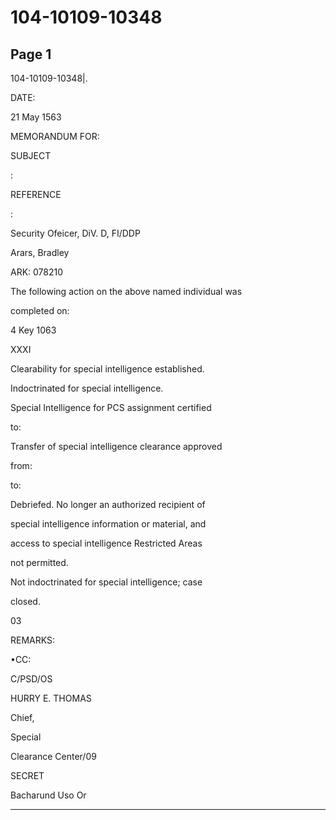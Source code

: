 # 104-10109-10348

## Page 1

104-10109-10348|.

DATE:

21 May 1563

MEMORANDUM FOR:

SUBJECT

:

REFERENCE

:

Security Ofeicer, DiV. D, FI/DDP

Arars, Bradley

ARK: 078210

The following action on the above named individual was

completed on:

4 Key 1063

XXXI

Clearability for special intelligence established.

Indoctrinated for special intelligence.

Special Intelligence for PCS assignment certified

to:

Transfer of special intelligence clearance approved

from:

to:

Debriefed. No longer an authorized recipient of

special intelligence information or material, and

access to special intelligence Restricted Areas

not permitted.

Not indoctrinated for special intelligence; case

closed.

03

REMARKS:

•CC:

C/PSD/OS

HURRY E. THOMAS

Chief,

Special

Clearance Center/09

SECRET

Bacharund Uso Or

---

